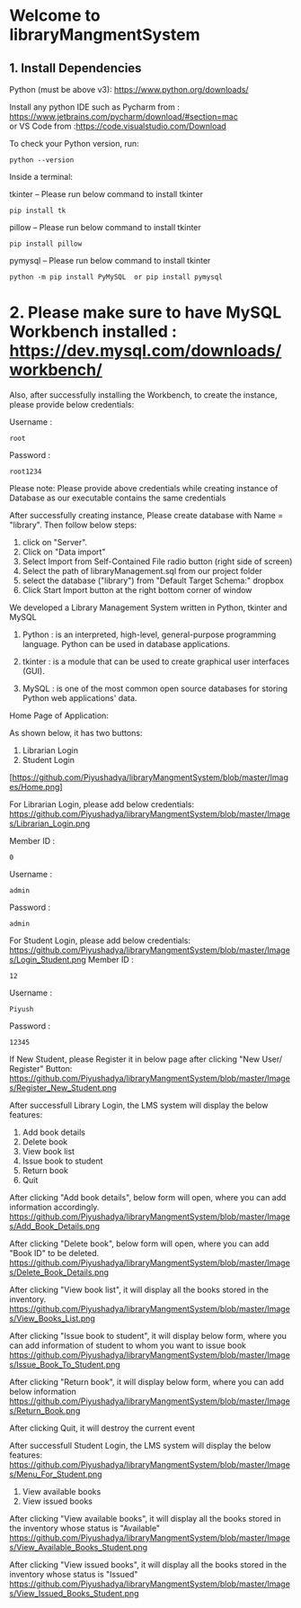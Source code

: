 # Welcome to libraryMangmentSystem

## 1. Install Dependencies

Python (must be above v3): https://www.python.org/downloads/

Install any  python IDE such as Pycharm from : https://www.jetbrains.com/pycharm/download/#section=mac  
or VS Code from :https://code.visualstudio.com/Download

To check your Python version, run:
```
python --version
````

Inside a terminal:

tkinter – Please run below command to install tkinter
```
pip install tk
````
pillow – Please run below command to install tkinter
```
pip install pillow
  ````
pymysql – Please run below command to install tkinter
```
python -m pip install PyMySQL  or pip install pymysql
````


# 2. Please make sure to have MySQL Workbench installed : https://dev.mysql.com/downloads/workbench/

Also, after successfully installing the Workbench, to create the instance, please provide below credentials:

 Username :
  ```` 
  root
   ```` 
 Password :
  ```` 
  root1234
  ````
  
Please note: Please provide above credentials while creating instance of Database as our executable contains the same credentials 

After successfully creating instance, Please create database with Name = "library".
Then follow below steps:
  1. click on "Server".
  2. Click on "Data import"
  3. Select Import from Self-Contained File radio button (right side of screen)
  4. Select the path of libraryManagement.sql from our project folder
  5. select the database ("library") from "Default Target Schema:" dropbox
  6. Click Start Import button at the right bottom corner of window

We developed a Library Management System written in Python, tkinter and MySQL

1. Python : is an interpreted, high-level, general-purpose programming language.
            Python can be used in database applications.

2. tkinter : is a module that can be used to create graphical user interfaces (GUI).


3. MySQL : is one of the most common open source databases for storing Python web applications' data.


  Home Page of Application: 

As shown below, it has two buttons:
  1. Librarian Login
  2. Student Login
  
  [https://github.com/Piyushadya/libraryMangmentSystem/blob/master/Images/Home.png]


For Librarian Login, please add below credentials: https://github.com/Piyushadya/libraryMangmentSystem/blob/master/Images/Librarian_Login.png

  Member ID : 
  ```
  0 
  ````
  Username :
   ```
admin
  ````
  Password : 
   ```
admin
  ````


For Student Login, please add below credentials: https://github.com/Piyushadya/libraryMangmentSystem/blob/master/Images/Login_Student.png
  Member ID :
   ```` 
   12 
   ```` 
  Username :
   ```` 
  Piyush
   ```` 
  Password :
   ```` 
  12345
   ```` 
  
  
 If New Student, please Register it in below page after clicking "New User/ Register" Button:
 https://github.com/Piyushadya/libraryMangmentSystem/blob/master/Images/Register_New_Student.png



After successfull Library Login, the LMS system will display the below features:
  1. Add book details
  2. Delete book
  3. View book list
  4. Issue book to student
  5. Return book
  6. Quit

After clicking "Add book details", below form will open, where you can add information accordingly.
https://github.com/Piyushadya/libraryMangmentSystem/blob/master/Images/Add_Book_Details.png

After clicking "Delete book", below form will open, where you can add "Book ID" to be deleted.
https://github.com/Piyushadya/libraryMangmentSystem/blob/master/Images/Delete_Book_Details.png

After clicking "View book list", it will display all the books stored in the inventory.
https://github.com/Piyushadya/libraryMangmentSystem/blob/master/Images/View_Books_List.png

After clicking "Issue book to student", it will display below form, where you can add information of student to whom you want to issue book
https://github.com/Piyushadya/libraryMangmentSystem/blob/master/Images/Issue_Book_To_Student.png

After clicking "Return book", it will display below form, where you can add below information
https://github.com/Piyushadya/libraryMangmentSystem/blob/master/Images/Return_Book.png

After clicking Quit, it will destroy the current event

After successfull Student Login, the LMS system will display the below features:
https://github.com/Piyushadya/libraryMangmentSystem/blob/master/Images/Menu_For_Student.png

  1. View available books
  2. View issued books

After clicking "View available books", it will display all the books stored in the inventory whose status is "Available"
https://github.com/Piyushadya/libraryMangmentSystem/blob/master/Images/View_Available_Books_Student.png

After clicking "View issued books", it will display all the books stored in the inventory whose status is "Issued"
https://github.com/Piyushadya/libraryMangmentSystem/blob/master/Images/View_Issued_Books_Student.png


